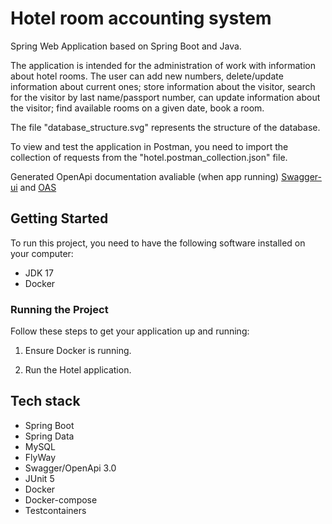 # Hotel room accounting system

Spring Web Application based on Spring Boot and Java.

The application is intended for the administration of work with information about hotel rooms. The user can add new
numbers, delete/update information about current ones; store information about the visitor, search for the visitor by
last name/passport number, can update information about the visitor; find available rooms on a given date, book a room.

The file "database_structure.svg" represents the structure of the database.

To view and test the application in Postman, you need to import the collection of requests from the "hotel.postman_collection.json" file.

Generated OpenApi documentation avaliable (when app running) [Swagger-ui](http://localhost:8080/swagger-ui/index.html)
and [OAS](http://localhost:8080/v3/api-docs)

## Getting Started

To run this project, you need to have the following software installed on your computer:

- JDK 17
- Docker

### Running the Project

Follow these steps to get your application up and running:

1. Ensure Docker is running.

2. Run the Hotel application.

## Tech stack

- Spring Boot
- Spring Data
- MySQL
- FlyWay
- Swagger/OpenApi 3.0
- JUnit 5
- Docker
- Docker-compose
- Testcontainers
